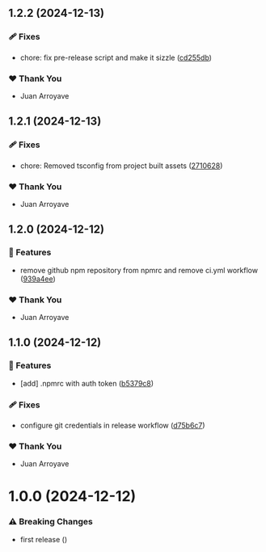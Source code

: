 ## 1.2.2 (2024-12-13)

### 🩹 Fixes

- chore: fix pre-release script and make it sizzle ([cd255db](https://github.com/baudevs/baudevs-oss-monorepo/commit/cd255db))

### ❤️ Thank You

- Juan Arroyave

## 1.2.1 (2024-12-13)

### 🩹 Fixes

- chore: Removed tsconfig from project built assets ([2710628](https://github.com/baudevs/baudevs-oss-monorepo/commit/2710628))

### ❤️ Thank You

- Juan Arroyave

## 1.2.0 (2024-12-12)

### 🚀 Features

- remove github npm repository from npmrc and remove ci.yml workflow ([939a4ee](https://github.com/baudevs/baudevs-oss-monorepo/commit/939a4ee))

### ❤️ Thank You

- Juan Arroyave

## 1.1.0 (2024-12-12)

### 🚀 Features

- [add] .npmrc with auth token ([b5379c8](https://github.com/baudevs/baudevs-oss-monorepo/commit/b5379c8))

### 🩹 Fixes

- configure git credentials in release workflow ([d75b6c7](https://github.com/baudevs/baudevs-oss-monorepo/commit/d75b6c7))

### ❤️ Thank You

- Juan Arroyave

# 1.0.0 (2024-12-12)

### ⚠️  Breaking Changes

- first release ([](https://github.com/baudevs/baudevs-oss-monorepo/commit/))